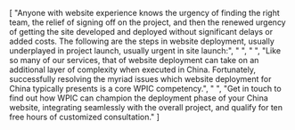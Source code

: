 [
    "Anyone with website experience knows the urgency of finding the right team, the relief of signing off on the project, and then the renewed urgency of getting the site developed and deployed without significant delays or added costs. The following are the steps in website deployment, usually underplayed in project launch, usually urgent in site launch:",
    " ",
    " ",
    "Like so many of our services, that of website deployment can take on an additional layer of complexity when executed in China. Fortunately, successfully resolving the myriad issues which website deployment for China typically presents is a core WPIC competency.",
    " ",
    "Get in touch to find out how WPIC can champion the deployment phase of your China website, integrating seamlessly with the overall project, and qualify for ten free hours of customized consultation."
]